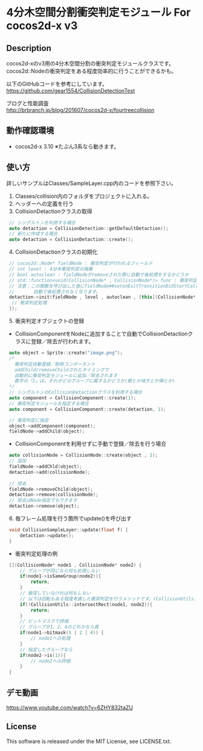 # 4分木空間分割衝突判定モジュール For cocos2d-x v3

## Description
cocos2d-xのv3用の4分木空間分割の衝突判定モジュールクラスです。
cocos2d::Nodeの衝突判定をある程度効率的に行うことができるかも。

以下のGitHubコードを参考にしています。  
<https://github.com/gear1554/CollisionDetectionTest>

ブログと性能調査  
<http://brbranch.jp/blog/201607/cocos2d-x/fourtreecollision>

## 動作確認環境

* cocos2d-x 3.10
※たぶん3系なら動きます。

## 使い方
詳しいサンプルはClasses/SampleLayer.cpp内のコードを参照下さい。

1. Classes/collision内のフォルダをプロジェクトに入れる。
2. ヘッダーへの定義を行う
3. CollisionDetactionクラスの取得

```cpp
 // シングルトンを利用する場合
 auto detaction = CollisionDetection::getDefaultDetaction();
 // 新たに作成する場合
 auto detaction = CollisionDetaction::create();
```

4. CollisionDetactionクラスの初期化

```cpp
 // cocos2d::Node* fieldNode : 衝突判定が行われるフィールド
 // int level : 4分木衝突判定の階層
 // bool autoclean : fieldNodeがremoveされた際に自動で後処理をするかどうか
 // std::function<void(CollisionNode* , CollisionNode*)> func : 衝突判定処理
 // 注意：この関数を呼び出した後にfieldNode##setonExitTransitionDidStartCallbackを設定した場合
 //       自動で後処理されなくなります。
 detaction->init(fieldNode , level , autoclean , [this](CollisionNode* node1, CollisionNode* node2){
  // 衝突判定処理
 });
```

5. 衝突判定オブジェクトの登録
* CollisionComponentをNodeに追加することで自動でCollisionDetactionクラスに登録／除去が行われます。

```cpp
 auto object = Sprite::create("image.png");
 /* 
   衝突判定自動登録／削除コンポーネント
   addChild/removeChildされたタイミングで
   自動的に衝突判定モジュールに追加／除去されます
   数字の「1」は、それがどのグループに属するかどうか(敵とか味方とか弾とか)
 */
 // シングルトンのCollisionDetactionクラスを利用する場合
 auto component = CollisionComponent::create(1);
 // 衝突判定モジュールを指定する場合
 auto component = CollisionComponent::create(detaction, 1);

 // 衝突判定に指定
 object->addComponent(component);
 fieldNode->addChild(object);
```

* CollisionComponentを利用せずに手動で登録／除去を行う場合

```cpp
 auto collisionNode = CollisionNode::create(object , 1);
 // 追加
 fieldNode->addChld(object);
 detaction->add(collisionNode);
 
 // 除去
 fieldNode->removeChild(object);
 detaction->remove(collisionNode);
 // 除去はNode指定でもできます
 detaction->remove(object);
```

6. 毎フレーム処理を行う箇所でupdate()を呼び出す

```cpp
 void CollisionSampleLayer::update(float f) {
     detaction->update();
 }
```

* 衝突判定処理の例

```cpp
 [](CollisionNode* node1 , CollisionNode* node2) {
     // グループが同じなら何も処理しない
     if(node1->isSameGroup(node2)){
         return;
     }
     // 衝突していなければ何もしない
     // 以下は回転もある程度考慮した衝突判定を行うメソッドです。(CollisionUtils.hpp)
     if(!CollisionUtils::intersectRect(node1, node2)){
         return;
     }
     // ビットマスクで評価
     // グループが1、2、4のどれかなら真
     if(node1->bitmask(1 | 2 | 4)) {
         // node1への処理
     }
     // 指定したグループなら
     if(node2->is(1)){
         // node2への評価
     }
 }
```
## デモ動画
<https://www.youtube.com/watch?v=6ZHY832taZU>

## License
This software is released under the MIT License, see LICENSE.txt.

